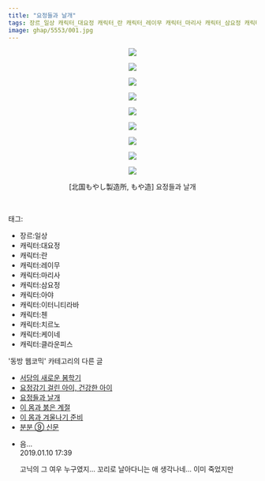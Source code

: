 ```yaml
---
title: "요정들과 날개"
tags: 장르_일상 캐릭터_대요정 캐릭터_란 캐릭터_레이무 캐릭터_마리사 캐릭터_삼요정 캐릭터_아야 캐릭터_이터니티라바 캐릭터_첸 캐릭터_치르노 캐릭터_케이네 캐릭터_클라운피스 北国もやし製造所 もや造 동방_웹코믹
image: ghap/5553/001.jpg
---
```

<div class="article">
<p style="text-align: center; clear: none; float: none;"><img src="{{ site.nasurl }}/ghap/5553/001.jpg"/></p>
<p style="text-align: center; clear: none; float: none;"><img src="{{ site.nasurl }}/ghap/5553/002.jpg"/></p>
<p style="text-align: center; clear: none; float: none;"><img src="{{ site.nasurl }}/ghap/5553/003.jpg"/></p>
<p style="text-align: center; clear: none; float: none;"><img src="{{ site.nasurl }}/ghap/5553/004.jpg"/></p>
<p style="text-align: center; clear: none; float: none;"><img src="{{ site.nasurl }}/ghap/5553/005.jpg"/></p>
<p style="text-align: center; clear: none; float: none;"><img src="{{ site.nasurl }}/ghap/5553/006.jpg"/></p>
<p style="text-align: center; clear: none; float: none;"><img src="{{ site.nasurl }}/ghap/5553/007.jpg"/></p>
<p style="text-align: center; clear: none; float: none;"><img src="{{ site.nasurl }}/ghap/5553/008.jpg"/></p>
<p style="text-align: center; clear: none; float: none;"><img src="{{ site.nasurl }}/ghap/5553/009.jpg"/></p>
<p style="text-align: center; clear: none; float: none;">[北国もやし製造所, もや造] 요정들과 날개</p>
<p><br/></p>
</div><div class="tagTrail">
<p>태그: </p>
<ul>
<li>장르:일상</li>
<li>캐릭터:대요정</li>
<li>캐릭터:란</li>
<li>캐릭터:레이무</li>
<li>캐릭터:마리사</li>
<li>캐릭터:삼요정</li>
<li>캐릭터:아야</li>
<li>캐릭터:이터니티라바</li>
<li>캐릭터:첸</li>
<li>캐릭터:치르노</li>
<li>캐릭터:케이네</li>
<li>캐릭터:클라운피스</li>
</ul>
</div><div class="another">
<p>'동방 웹코믹' 카테고리의 다른 글</p>
<ul>
<li><a href="/2019-01-10-ghap_5555">서당의 새로운 봄학기</a></li>
<li><a href="/2019-01-10-ghap_5554">요정감기 걸린 아이, 건강한 아이</a></li>
<li><a href="/2019-01-10-ghap_5553">요정들과 날개</a></li>
<li><a href="/2019-01-10-ghap_5552">이 몸과 붉은 계절</a></li>
<li><a href="/2019-01-10-ghap_5551">이 몸과 겨울나기 준비</a></li>
<li><a href="/2019-01-10-ghap_5550">분분 ⑨ 신문</a></li>
</ul>
</div><div class="comment">
<ul>
<li class="cb_thumb_off" id="comment15407641">
<div class="cb_comment_area">
<div class="cb_info_area">
<div class="cb_section">
<span class="cb_nick_name">음...</span>
</div>
<div class="cb_section">
<span class="cb_date">2019.01.10 17:39 </span>
</div>
</div>
<div class="cb_dsc_comment">
<p class="cb_dsc">
											고닉의 그 여우 누구였지... 꼬리로 날아다니는 애 생각나네... 이미 죽었지만
										</p>
</div>
</div></li>
</ul>
</div>